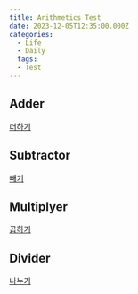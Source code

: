 ```yaml
---
title: Arithmetics Test
date: 2023-12-05T12:35:00.000Z
categories:
  - Life
  - Daily
  tags:
  - Test
---
```

## Adder

  [더하기](https://github.com/fighting58/fighting58.github.io/projects/Arithmetics/adder.html)

## Subtractor

  [빼기](https://github.com/fighting58/fighting58.github.io/projects/Arithmetics/subtractor.html)

## Multiplyer

  [곱하기](https://github.com/fighting58/fighting58.github.io/projects/Arithmetics/multiplyer.html)

## Divider

  [나누기](https://github.com/fighting58/fighting58.github.io/projects/Arithmetics/divider.html)